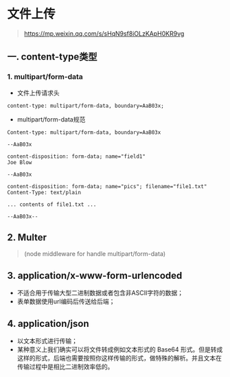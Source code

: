 # 文件上传
> https://mp.weixin.qq.com/s/sHqN9sf8iOLzKApH0KR9vg
## 一. content-type类型

### 1. multipart/form-data
* 文件上传请求头

````
content-type: multipart/form-data, boundary=AaB03x;
````

* multipart/form-data规范

````
Content-type: multipart/form-data, boundary=AaB03x

--AaB03x

content-disposition: form-data; name="field1"
Joe Blow

--AaB03x

content-disposition: form-data; name="pics"; filename="file1.txt"
Content-Type: text/plain

... contents of file1.txt ...

--AaB03x--
````

## 2. Multer
> (node middleware for handle multipart/form-data)

## 3. application/x-www-form-urlencoded
* 不适合用于传输大型二进制数据或者包含非ASCII字符的数据；
* 表单数据使用url编码后传送给后端；

## 4. application/json
* 以文本形式进行传输；
* 某种意义上我们确实可以将文件转成例如文本形式的 Base64 形式。但是转成这样的形式，后端也需要按照你这样传输的形式，做特殊的解析。并且文本在传输过程中是相比二进制效率低的。